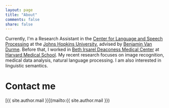 ```yaml
---
layout: page
title: "About"
comments: false
share: false
---
```

<!-- 
<center>
<a href="http://xuhanevans.io"><img class="people" alt="Xu Han" src="assets/img/xuhan.jpg" srcset="assets/img/xuhan.jpg" /></a>
</center>
 -->

Currently, I'm a Research Assistant in the [Center for Language and Speech Processing](http://www.https://www.clsp.jhu.edu/) at the [Johns Hopkins University](https://www.jhu.edu/), advised by [Benjamin Van Durme](http://www.cs.jhu.edu/~vandurme/). Before that, I worked in [Beth Irsarel Deaconess Medical Center](https://www.bidmc.org/) at [Harvard Medical School](https://hms.harvard.edu/). 
My recent research focuses on image recognition, medical data analysis, natural language processing. I am also interested in linguistic semantics.    

# Contact me

[{{ site.author.mail }}](mailto:{{ site.author.mail }})


